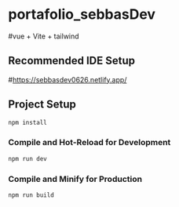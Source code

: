# portafolio_sebbasDev
#vue + Vite + tailwind
## Recommended IDE Setup
#https://sebbasdev0626.netlify.app/

## Project Setup

```sh
npm install
```

### Compile and Hot-Reload for Development

```sh
npm run dev
```

### Compile and Minify for Production

```sh
npm run build
```

